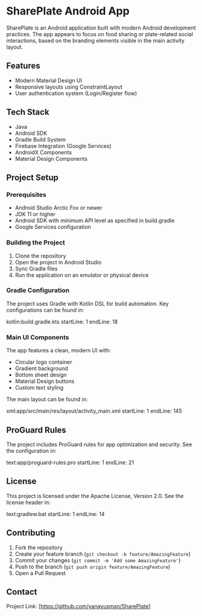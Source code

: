 # SharePlate Android App

SharePlate is an Android application built with modern Android development practices. The app appears to focus on food sharing or plate-related social interactions, based on the branding elements visible in the main activity layout.

## Features

- Modern Material Design UI
- Responsive layouts using ConstraintLayout
- User authentication system (Login/Register flow)

## Tech Stack

- Java
- Android SDK
- Gradle Build System
- Firebase Integration (Google Services)
- AndroidX Components
- Material Design Components

## Project Setup

### Prerequisites

- Android Studio Arctic Fox or newer
- JDK 11 or higher
- Android SDK with minimum API level as specified in build.gradle
- Google Services configuration

### Building the Project

1. Clone the repository
2. Open the project in Android Studio
3. Sync Gradle files
4. Run the application on an emulator or physical device

### Gradle Configuration

The project uses Gradle with Kotlin DSL for build automation. Key configurations can be found in:

kotlin:build.gradle.kts
startLine: 1
endLine: 18

### Main UI Components

The app features a clean, modern UI with:
- Circular logo container
- Gradient background
- Bottom sheet design
- Material Design buttons
- Custom text styling

The main layout can be found in:

xml:app/src/main/res/layout/activity_main.xml
startLine: 1
endLine: 145

## ProGuard Rules

The project includes ProGuard rules for app optimization and security. See the configuration in:

text:app/proguard-rules.pro
startLine: 1
endLine: 21

## License

This project is licensed under the Apache License, Version 2.0. See the license header in:

text:gradlew.bat
startLine: 1
endLine: 14

## Contributing

1. Fork the repository
2. Create your feature branch (`git checkout -b feature/AmazingFeature`)
3. Commit your changes (`git commit -m 'Add some AmazingFeature'`)
4. Push to the branch (`git push origin feature/AmazingFeature`)
5. Open a Pull Request

## Contact

Project Link: [https://github.com/yanayusman/SharePlate]
